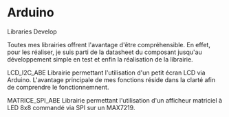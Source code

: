# Arduino
Libraries Develop

Toutes mes librairies offrent l'avantage d'être compréhensible. En effet, pour les réaliser, je suis parti de la datasheet du composant jusqu'au développement simple en test et enfin la réalisation de la librairie.

LCD_I2C_ABE
  Librairie permettant l'utilisation d'un petit écran LCD via Arduino. L'avantage principale de mes fonctions réside dans la clarté afin de comprendre le fonctionnemnent.
  
MATRICE_SPI_ABE
  Librairie permettant l'utilisation d'un afficheur matriciel à LED 8x8 commandé via SPI sur un MAX7219.
